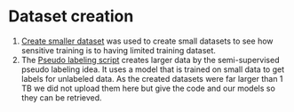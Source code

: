 # Dataset creation 
1. [Create smaller dataset](CreateSmallerDataset.py) was used to create small datasets to see how sensitive training is to having limited training dataset.
2. The [Pseudo labeling script](LargePseudoLabeling.py) creates larger data by the semi-supervised pseudo labeling idea. It uses a model that is trained on small data to get labels for unlabeled data. As the created datasets were far larger than 1 TB we did not upload them here but give the code and our models so they can be retrieved. 